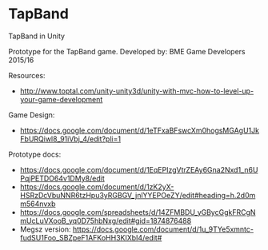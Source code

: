 # TapBand
TapBand in Unity

Prototype for the TapBand game.
Developed by: BME Game Developers 2015/16

Resources:
* http://www.toptal.com/unity-unity3d/unity-with-mvc-how-to-level-up-your-game-development

Game Design:
* https://docs.google.com/document/d/1eTFxaBFswcXm0hogsMGAgU1JkFbURQiwl8_91iVbj_4/edit?pli=1

Prototype docs:
* https://docs.google.com/document/d/1EqEPIzgVtrZEAy6Gna2Nxd1_n6UPqjPETDO64v1DMy8/edit
* https://docs.google.com/document/d/1zK2yX-HSRzDcVbuNNR6tzHpu3yRGBGV_jnlYYEPOeZY/edit#heading=h.2d0mm564nvxb
* https://docs.google.com/spreadsheets/d/14ZFMBDU_yGBycGgkFRCgNmUcLuVXooB_yq0D75hbNxg/edit#gid=1874876488
* Megsz version: https://docs.google.com/document/d/1u_9TYe5xmntc-fudSU1Foo_SBZpeF1AFKoHH3KIXbI4/edit#
